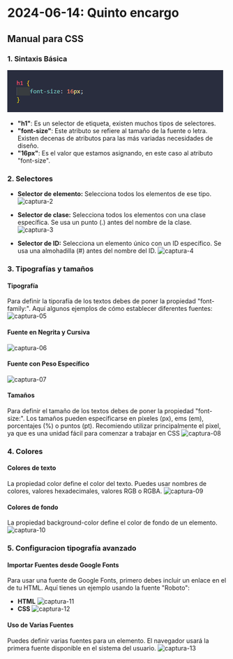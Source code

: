 # **2024-06-14: Quinto encargo**

## **Manual para CSS**

### 1. Sintaxis Básica

![captura-1](imagenes/captura-01.png)

- **"h1"**: Es un selector de etiqueta, existen muchos tipos de selectores.
- **"font-size"**: Este atributo se refiere al tamaño de la fuente o letra. Existen decenas de atributos para las más variadas necesidades de diseño.
- **"16px"**: Es el valor que estamos asignando, en este caso al atributo "font-size".​​

### 2. Selectores

- **Selector de elemento:** Selecciona todos los elementos de ese tipo.
![captura-2](captura-02.png)
  
- **Selector de clase:** Selecciona todos los elementos con una clase específica. Se usa un punto (.) antes del nombre de la clase.
![captura-3](captura-03.png)
  
- **Selector de ID:**  Selecciona un elemento único con un ID específico. Se usa una almohadilla (#) antes del nombre del ID.
![captura-4](captura-04.png)

### 3. Tipografías y tamaños

#### Tipografía 
Para definir la tiporafía de los textos debes de poner la propiedad "font-family:". Aquí algunos ejemplos de cómo establecer diferentes fuentes:
![captura-05](./captura-05.png)

#### Fuente en Negrita y Cursiva
![captura-06](./captura-06.png)

#### Fuente con Peso Específico
![captura-07](./captura-07.png)

#### Tamaños 
Para definir el tamaño de los textos debes de poner la propiedad "font-size:". Los tamaños pueden especificarse en píxeles (px), ems (em), porcentajes (%) o puntos (pt). Recomiendo utilizar principalmente el pixel, ya que es una unidad fácil para comenzar a trabajar en CSS
![captura-08](./captura-08.png)

### 4. Colores

#### Colores de texto
La propiedad color define el color del texto. Puedes usar nombres de colores, valores hexadecimales, valores RGB o RGBA.
![captura-09](./captura-09.png)

#### Colores de fondo
La propiedad background-color define el color de fondo de un elemento.
![captura-10](captura-10.png)

### 5. Configuracion tipografía avanzado

#### Importar Fuentes desde Google Fonts
Para usar una fuente de Google Fonts, primero debes incluir un enlace en el <head> de tu HTML. Aquí tienes un ejemplo usando la fuente "Roboto":
- **HTML**
![captura-11](captura-11.png)
- **CSS**
![captura-12](captura-12.png)

#### Uso de Varias Fuentes
Puedes definir varias fuentes para un elemento. El navegador usará la primera fuente disponible en el sistema del usuario.
![captura-13](captura-13.png)
